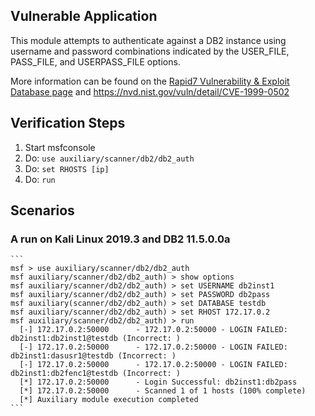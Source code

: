 ## Vulnerable Application

This module attempts to authenticate against a DB2 instance using username and password combinations indicated by the USER_FILE, PASS_FILE, and USERPASS_FILE options.

More information can be found on the [Rapid7 Vulnerability & Exploit Database page](https://www.rapid7.com/db/modules/auxiliary/scanner/db2/db2_auth) and https://nvd.nist.gov/vuln/detail/CVE-1999-0502

## Verification Steps

  1. Start msfconsole
  2. Do: `use auxiliary/scanner/db2/db2_auth`
  3. Do: `set RHOSTS [ip]`
  4. Do: `run`

## Scenarios

###  A run on Kali Linux 2019.3 and DB2 11.5.0.0a

    ```
    msf > use auxiliary/scanner/db2/db2_auth
    msf auxiliary/scanner/db2/db2_auth) > show options
    msf auxiliary/scanner/db2/db2_auth) > set USERNAME db2inst1
    msf auxiliary/scanner/db2/db2_auth) > set PASSWORD db2pass
    msf auxiliary(scanner/db2/db2_auth) > set DATABASE testdb
    msf auxiliary/scanner/db2/db2_auth) > set RHOST 172.17.0.2
    msf auxiliary/scanner/db2/db2_auth) > run
      [-] 172.17.0.2:50000      - 172.17.0.2:50000 - LOGIN FAILED: db2inst1:db2inst1@testdb (Incorrect: )
      [-] 172.17.0.2:50000      - 172.17.0.2:50000 - LOGIN FAILED: db2inst1:dasusr1@testdb (Incorrect: )
      [-] 172.17.0.2:50000      - 172.17.0.2:50000 - LOGIN FAILED: db2inst1:db2fenc1@testdb (Incorrect: )
      [*] 172.17.0.2:50000      - Login Successful: db2inst1:db2pass
      [*] 172.17.0.2:50000      - Scanned 1 of 1 hosts (100% complete)
      [*] Auxiliary module execution completed
    ```
